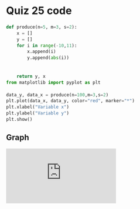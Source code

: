  # Quiz 25 code

```.py
def produce(n=5, m=3, s=2):
    x = []
    y = []
    for i in range(-10,11):
        x.append(i)
        y.append(abs(i))


    return y, x
from matplotlib import pyplot as plt

data_y, data_x = produce(n=100,m=3,s=2)
plt.plot(data_x, data_y, color="red", marker="*")
plt.xlabel("Variable x")
plt.ylabel("Variable y")
plt.show()
```
 ## Graph
 
![](https://github.com/ZavenGaloyan/Unit2_repo/blob/main/Quizzes/Quiz-025.pdf)
